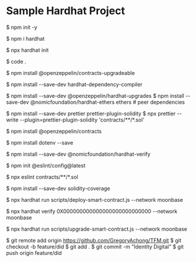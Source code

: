 # Sample Hardhat Project
$ npm init -y

$ npm i hardhat

$ npx hardhat init

$ code .

$ npm install @openzeppelin/contracts-upgradeable

$ npm install --save-dev hardhat-dependency-compiler

$ npm install --save-dev @openzeppelin/hardhat-upgrades
$ npm install --save-dev @nomicfoundation/hardhat-ethers ethers # peer dependencies

$ npm install --save-dev prettier prettier-plugin-solidity
$ npx prettier --write --plugin=prettier-plugin-solidity 'contracts/**/*.sol'

$ npm install @openzeppelin/contracts

$ npm install dotenv --save

$ npm install --save-dev @nomicfoundation/hardhat-verify

$ npm init @eslint/config@latest

$ npx eslint contracts/**/*.sol

$ npm install --save-dev solidity-coverage

$ npx hardhat run scripts/deploy-smart-contract.js --network moonbase

$ npx hardhat verify 0X000000000000000000000000000 --network moonbase

$ npx hardhat run scripts/upgrade-smart-contract.js --network moonbase


$ git remote add origin https://github.com/GregoryAchong/TFM.git
$ git checkout -b feature/did
$ git add .
$ git commit -m "Identity Digital"
$ git push origin feature/did


